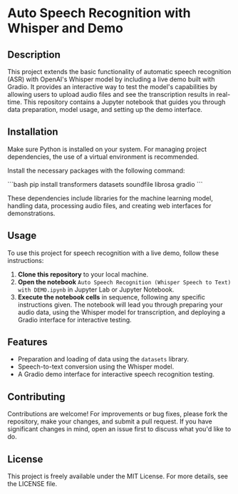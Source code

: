 
# Auto Speech Recognition with Whisper and Demo

## Description
This project extends the basic functionality of automatic speech recognition (ASR) with OpenAI's Whisper model by including a live demo built with Gradio. It provides an interactive way to test the model's capabilities by allowing users to upload audio files and see the transcription results in real-time. This repository contains a Jupyter notebook that guides you through data preparation, model usage, and setting up the demo interface.

## Installation

Make sure Python is installed on your system. For managing project dependencies, the use of a virtual environment is recommended.

Install the necessary packages with the following command:

\```bash
pip install transformers datasets soundfile librosa gradio
\```

These dependencies include libraries for the machine learning model, handling data, processing audio files, and creating web interfaces for demonstrations.

## Usage

To use this project for speech recognition with a live demo, follow these instructions:

1. **Clone this repository** to your local machine.
2. **Open the notebook** `Auto Speech Recognition (Whisper Speech to Text) with DEMO.ipynb` in Jupyter Lab or Jupyter Notebook.
3. **Execute the notebook cells** in sequence, following any specific instructions given. The notebook will lead you through preparing your audio data, using the Whisper model for transcription, and deploying a Gradio interface for interactive testing.

## Features

- Preparation and loading of data using the `datasets` library.
- Speech-to-text conversion using the Whisper model.
- A Gradio demo interface for interactive speech recognition testing.

## Contributing

Contributions are welcome! For improvements or bug fixes, please fork the repository, make your changes, and submit a pull request. If you have significant changes in mind, open an issue first to discuss what you'd like to do.

## License

This project is freely available under the MIT License. For more details, see the LICENSE file.
